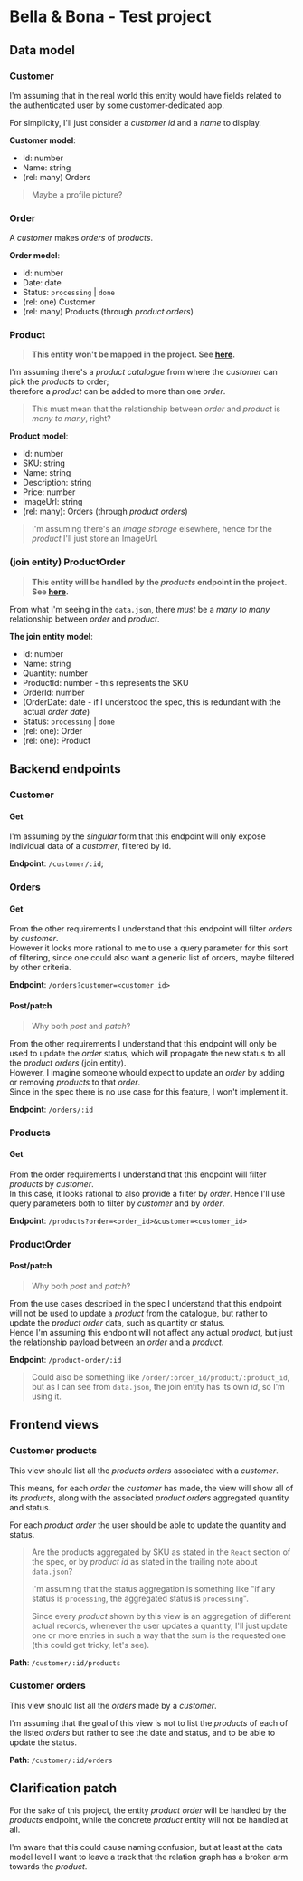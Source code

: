 # Bella & Bona - Test project

## Data model

### Customer

I'm assuming that in the real world this entity would have fields related to the authenticated user by some customer-dedicated app.

For simplicity, I'll just consider a _customer id_ and a _name_ to display.

**Customer model**:

- Id: number
- Name: string
- (rel: many) Orders

> Maybe a profile picture?

### Order

A _customer_ makes _orders_ of _products_.

**Order model**:

- Id: number
- Date: date
- Status: `processing` | `done`
- (rel: one) Customer
- (rel: many) Products (through _product orders_)

### Product

> **This entity won't be mapped in the project. See [here](#clarification-patch).**

I'm assuming there's a _product catalogue_ from where the _customer_ can pick the _products_ to order;  
therefore a _product_ can be added to more than one _order_.

> This must mean that the relationship between _order_ and _product_ is _many to many_, right?

**Product model**:

- Id: number
- SKU: string
- Name: string
- Description: string
- Price: number
- ImageUrl: string
- (rel: many): Orders (through _product orders_)

> I'm assuming there's an _image storage_ elsewhere, hence for the _product_ I'll just store an ImageUrl.

### (join entity) ProductOrder

> **This entity will be handled by the _products_ endpoint in the project. See [here](#clarification-patch).**

From what I'm seeing in the `data.json`, there _must_ be a _many to many_ relationship between _order_ and _product_.

**The join entity model**:

- Id: number
- Name: string
- Quantity: number
- ProductId: number - this represents the SKU
- OrderId: number
- (OrderDate: date - if I understood the spec, this is redundant with the actual _order date_)
- Status: `processing` | `done`
- (rel: one): Order
- (rel: one): Product

## Backend endpoints

### Customer

#### Get

I'm assuming by the _singular_ form that this endpoint will only expose individual data of a _customer_, filtered by id.

**Endpoint**: `/customer/:id`;

### Orders

#### Get

From the other requirements I understand that this endpoint will filter _orders_ by _customer_.  
However it looks more rational to me to use a query parameter for this sort of filtering, since one could also want a generic list of orders, maybe filtered by other criteria.

**Endpoint**: `/orders?customer=<customer_id>`

#### Post/patch

> Why both _post_ and _patch_?

From the other requirements I understand that this endpoint will only be used to update the _order_ status, which will propagate the new status to all the _product orders_ (join entity).  
However, I imagine someone whould expect to update an _order_ by adding or removing _products_ to that _order_.  
Since in the spec there is no use case for this feature, I won't implement it.

**Endpoint**: `/orders/:id`

### Products

#### Get

From the order requirements I understand that this endpoint will filter _products_ by _customer_.  
In this case, it looks rational to also provide a filter by _order_. Hence I'll use query parameters both to filter by _customer_ and by _order_.

**Endpoint**: `/products?order=<order_id>&customer=<customer_id>`

### ProductOrder

#### Post/patch

> Why both _post_ and _patch_?

From the use cases described in the spec I understand that this endpoint will not be used to update a _product_ from the catalogue,
but rather to update the _product order_ data, such as quantity or status.  
Hence I'm assuming this endpoint will not affect any actual _product_, but just the relationship payload between an _order_ and a _product_.

**Endpoint**: `/product-order/:id`

> Could also be something like `/order/:order_id/product/:product_id`, but as I can see from `data.json`, the join entity has its own _id_, so I'm using it.

## Frontend views

### Customer products

This view should list all the _products orders_ associated with a _customer_.

This means, for each _order_ the _customer_ has made, the view will show all of its _products_,
along with the associated _product orders_ aggregated quantity and status.

For each _product order_ the user should be able to update the quantity and status.

> Are the products aggregated by SKU as stated in the `React` section of the spec, or by _product id_ as stated in the trailing note about `data.json`?
>
> I'm assuming that the status aggregation is something like "if any status is `processing`, the aggregated status is `processing`".
>
> Since every _product_ shown by this view is an aggregation of different actual records, whenever the user updates a quantity,
> I'll just update one or more entries in such a way that the sum is the requested one (this could get tricky, let's see).

**Path**: `/customer/:id/products`

### Customer orders

This view should list all the _orders_ made by a _customer_.

I'm assuming that the goal of this view is not to list the _products_ of each of the listed _orders_ but rather to see the date and status,
and to be able to update the status.

**Path**: `/customer/:id/orders`

## Clarification patch

For the sake of this project, the entity _product order_ will be handled by the _products_ endpoint, while the concrete _product_ entity will not be handled at all.

I'm aware that this could cause naming confusion, but at least at the data model level I want to leave a track that the relation graph has a broken arm towards the _product_.